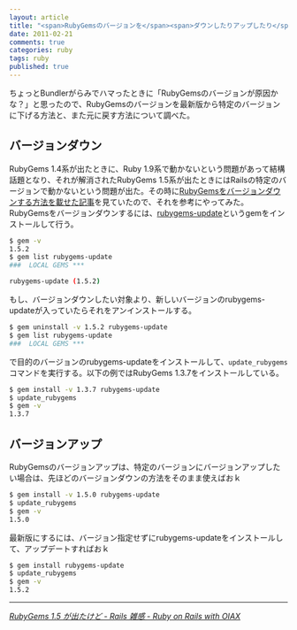 ```yaml
---
layout: article
title: "<span>RubyGemsのバージョンを</span><span>ダウンしたりアップしたり</span>"
date: 2011-02-21
comments: true
categories: ruby
tags: ruby
published: true
---
```


ちょっとBundlerがらみでハマったときに「RubyGemsのバージョンが原因かな？」と思ったので、RubyGemsのバージョンを最新版から特定のバージョンに下げる方法と、また元に戻す方法について調べた。

<!-- READMORE -->


## バージョンダウン

RubyGems 1.4系が出たときに、Ruby 1.9系で動かないという問題があって結構話題となり、それが解消されたRubyGems 1.5系が出たときにはRailsの特定のバージョンで動かないという問題が出た。その時に[RubyGemsをバージョンダウンする方法を載せた記事](http://www.oiax.jp/rails/zakkan/rubygems_1_5.html)を見ていたので、それを参考にやってみた。RubyGemsをバージョンダウンするには、[rubygems-update](https://rubygems.org/gems/rubygems-update)というgemをインストールして行う。

~~~ sh
$ gem -v
1.5.2
$ gem list rubygems-update
###  LOCAL GEMS ***

rubygems-update (1.5.2)
~~~

もし、バージョンダウンしたい対象より、新しいバージョンのrubygems-updateが入っていたらそれをアンインストールする。

~~~ sh
$ gem uninstall -v 1.5.2 rubygems-update
$ gem list rubygems-update
###  LOCAL GEMS ***
~~~

で目的のバージョンのrubygems-updateをインストールして、`update_rubygems`コマンドを実行する。以下の例ではRubyGems 1.3.7をインストールしている。

~~~ sh
$ gem install -v 1.3.7 rubygems-update
$ update_rubygems
$ gem -v
1.3.7
~~~


## バージョンアップ

RubyGemsのバージョンアップは、特定のバージョンにバージョンアップしたい場合は、先ほどのバージョンダウンの方法をそのまま使えばおｋ

~~~ sh
$ gem install -v 1.5.0 rubygems-update
$ update_rubygems
$ gem -v
1.5.0
~~~

最新版にするには、バージョン指定せずにrubygems-updateをインストールして、アップデートすればおｋ

~~~ sh
$ gem install rubygems-update
$ update_rubygems
$ gem -v
1.5.2
~~~

* * *

<cite>[RubyGems 1.5 が出たけど - Rails 雑感 - Ruby on Rails with OIAX](http://www.oiax.jp/rails/zakkan/rubygems_1_5.html)</cite>
